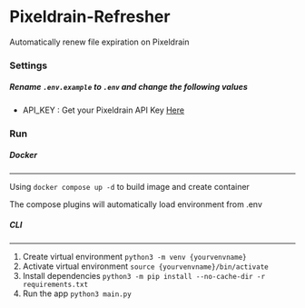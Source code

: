 # Pixeldrain-Refresher
Automatically renew file expiration on Pixeldrain

### Settings
##### Rename `.env.example` to `.env` and change the following values
- API_KEY : Get your Pixeldrain API Key [Here](https://pixeldrain.com/user/api_keys "Here")

### Run
##### Docker
------------
Using `docker compose up -d` to build image and create container

The compose plugins will automatically load environment from .env
##### CLI
------------
1. Create virtual environment `python3 -m venv {yourvenvname}`
2. Activate virtual environment `source {yourvenvname}/bin/activate`
3. Install dependencies `python3 -m pip install --no-cache-dir -r requirements.txt`
4. Run the app `python3 main.py`